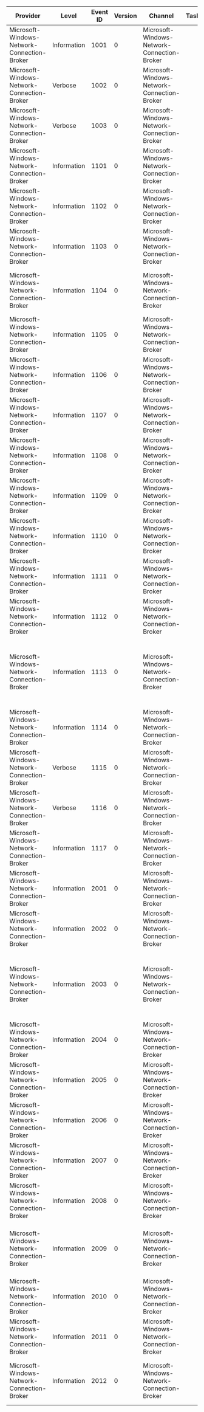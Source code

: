 Provider                                     |  Level        |  Event ID  |  Version  |  Channel                                      |  Task  |  Opcode  |  Keyword  |  Message
---------------------------------------------|---------------|------------|-----------|-----------------------------------------------|--------|----------|-----------|-------------------------------------------------------------------------------------------------------------------------------------------------------------------------------------------------------------------------------
Microsoft-Windows-Network-Connection-Broker  |  Information  |  1001      |  0        |  Microsoft-Windows-Network-Connection-Broker  |        |          |           |  {StatusDescription} - Status : {Status}
Microsoft-Windows-Network-Connection-Broker  |  Verbose      |  1002      |  0        |  Microsoft-Windows-Network-Connection-Broker  |        |          |           |  Reference: {StatusDescription} -RefCount : {RefCount},  file: {FileName} line: {LineNumber}
Microsoft-Windows-Network-Connection-Broker  |  Verbose      |  1003      |  0        |  Microsoft-Windows-Network-Connection-Broker  |        |          |           |  Dereference: {StatusDescription} -RefCount : {RefCount},  file: {FileName} line: {LineNumber}
Microsoft-Windows-Network-Connection-Broker  |  Information  |  1101      |  0        |  Microsoft-Windows-Network-Connection-Broker  |        |          |           |  Provider registration completed with context {Object} and status {Status}
Microsoft-Windows-Network-Connection-Broker  |  Information  |  1102      |  0        |  Microsoft-Windows-Network-Connection-Broker  |        |          |           |  Provider deregistration completed with context {Object} and status {Status}
Microsoft-Windows-Network-Connection-Broker  |  Information  |  1103      |  0        |  Microsoft-Windows-Network-Connection-Broker  |        |          |           |  Provider rundown completed with context {Object} and status {Status}
Microsoft-Windows-Network-Connection-Broker  |  Information  |  1104      |  0        |  Microsoft-Windows-Network-Connection-Broker  |        |          |           |  Update sample completed for context {ContextHandle}, provider {Provider}, value {Value}, value type {ValueType} with status {Status}
Microsoft-Windows-Network-Connection-Broker  |  Information  |  1105      |  0        |  Microsoft-Windows-Network-Connection-Broker  |        |          |           |  Network change occured, new value = {Value}, new value type = {ValueType}
Microsoft-Windows-Network-Connection-Broker  |  Information  |  1106      |  0        |  Microsoft-Windows-Network-Connection-Broker  |        |          |           |  Collecting provider {Provider} with request holder {RequestHolder} for notification
Microsoft-Windows-Network-Connection-Broker  |  Information  |  1107      |  0        |  Microsoft-Windows-Network-Connection-Broker  |        |          |           |  Accepting update request for provider {ContextHandle} finished with status {Status}
Microsoft-Windows-Network-Connection-Broker  |  Information  |  1108      |  0        |  Microsoft-Windows-Network-Connection-Broker  |        |          |           |  Completing update request for provider {Provider} finished with status {Status}
Microsoft-Windows-Network-Connection-Broker  |  Information  |  1109      |  0        |  Microsoft-Windows-Network-Connection-Broker  |        |          |           |  Provider {Provider} created with refcount {RefCount}
Microsoft-Windows-Network-Connection-Broker  |  Information  |  1110      |  0        |  Microsoft-Windows-Network-Connection-Broker  |        |          |           |  Provider {Provider} destroyed
Microsoft-Windows-Network-Connection-Broker  |  Information  |  1111      |  0        |  Microsoft-Windows-Network-Connection-Broker  |        |          |           |  Provider {Provider} referenced, the previous refcount was {RefCount}
Microsoft-Windows-Network-Connection-Broker  |  Information  |  1112      |  0        |  Microsoft-Windows-Network-Connection-Broker  |        |          |           |  Provider {Provider} dereferenced, the previous refcount was {RefCount}
Microsoft-Windows-Network-Connection-Broker  |  Information  |  1113      |  0        |  Microsoft-Windows-Network-Connection-Broker  |        |          |  Aoac     |  {Description} updated timer values -  app input value {App provided time} current timeout value {Current keepalive time} stored timeout value {Lowered keepalive time} wns test timeout value {WNS test input time}
Microsoft-Windows-Network-Connection-Broker  |  Information  |  1114      |  0        |  Microsoft-Windows-Network-Connection-Broker  |        |          |           |  {LogMessage}
Microsoft-Windows-Network-Connection-Broker  |  Verbose      |  1115      |  0        |  Microsoft-Windows-Network-Connection-Broker  |        |          |           |  Reference context: {StatusDescription} -RefCount : {RefCount},  file: {FileName} line: {LineNumber}
Microsoft-Windows-Network-Connection-Broker  |  Verbose      |  1116      |  0        |  Microsoft-Windows-Network-Connection-Broker  |        |          |           |  Dereference context: {StatusDescription} -RefCount : {RefCount},  file: {FileName} line: {LineNumber}
Microsoft-Windows-Network-Connection-Broker  |  Information  |  1117      |  0        |  Microsoft-Windows-Network-Connection-Broker  |        |          |           |  CCReset event occurred of type ApplicationRestart for package: {PackageName} and fired: {Fired}
Microsoft-Windows-Network-Connection-Broker  |  Information  |  2001      |  0        |  Microsoft-Windows-Network-Connection-Broker  |        |          |           |  Socket Broker: Registered trigger notifications for event id {EventId} and application name {AppName}
Microsoft-Windows-Network-Connection-Broker  |  Information  |  2002      |  0        |  Microsoft-Windows-Network-Connection-Broker  |        |          |           |  Socket Broker: De-Registered trigger notifications for event id {EventId} and application name {AppName}
Microsoft-Windows-Network-Connection-Broker  |  Information  |  2003      |  0        |  Microsoft-Windows-Network-Connection-Broker  |        |          |           |  Socket Broker: Application {AppName} is transferring ownership of a socket {SocketId} with address family {AddressFamily}, socket type {SocketType}, protocol {Protocol}, tcp listener {IsTcpListener} and event id {EventId}
Microsoft-Windows-Network-Connection-Broker  |  Information  |  2004      |  0        |  Microsoft-Windows-Network-Connection-Broker  |        |          |           |  Socket Broker: Application {AppName} is retrieving socket {SocketId} for event id {EventId}
Microsoft-Windows-Network-Connection-Broker  |  Information  |  2005      |  0        |  Microsoft-Windows-Network-Connection-Broker  |        |          |           |  Socket Broker: BICreateEvent is called for event id {BrokerEventId} and application {AppName}
Microsoft-Windows-Network-Connection-Broker  |  Information  |  2006      |  0        |  Microsoft-Windows-Network-Connection-Broker  |        |          |           |  Socket Broker: BIEnableEvent is called for event id {BrokerEventId}, application {AppName} and call reason {CallReason}
Microsoft-Windows-Network-Connection-Broker  |  Information  |  2007      |  0        |  Microsoft-Windows-Network-Connection-Broker  |        |          |           |  Socket Broker: BIDisableEvent is called for event id {BrokerEventId}, application {AppName} and call reason {CallReason}
Microsoft-Windows-Network-Connection-Broker  |  Information  |  2008      |  0        |  Microsoft-Windows-Network-Connection-Broker  |        |          |           |  Socket Broker: BIDeleteEvent is called for event id {BrokerEventId}, application {AppName} and call reason {CallReason}
Microsoft-Windows-Network-Connection-Broker  |  Information  |  2009      |  0        |  Microsoft-Windows-Network-Connection-Broker  |        |          |           |  Socket Broker: Notifying background task for event id {BrokerEventId}, socket id {SocketId}, socket type {SocketType}, trigger reason {TriggerReason} and status {Status}
Microsoft-Windows-Network-Connection-Broker  |  Information  |  2010      |  0        |  Microsoft-Windows-Network-Connection-Broker  |        |          |           |  Socket Broker: CreatePushEnabledContext for event id {BrokerEventId} returned {Status}
Microsoft-Windows-Network-Connection-Broker  |  Information  |  2011      |  0        |  Microsoft-Windows-Network-Connection-Broker  |        |          |           |  Socket Broker: RetrieveContext for event id {BrokerEventId} and socket id {SocketId} returned {Status}
Microsoft-Windows-Network-Connection-Broker  |  Information  |  2012      |  0        |  Microsoft-Windows-Network-Connection-Broker  |        |          |           |  Socket Broker: EnumerateSockets for application name {AppName} returned status {Status} with sockets {NumSockets}